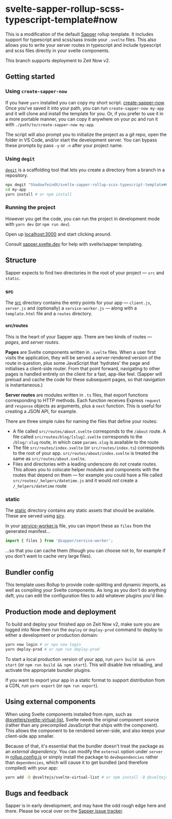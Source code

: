 # svelte-sapper-rollup-scss-typescript-template#now

This is a modification of the default [Sapper](https://github.com/sveltejs/sapper) rollup template.
It includes support for typescript and scss/sass inside your `.svelte` files.
This also allows you to write your server routes in typescript and include typescript and scss files directly in your svelte components.

This branch supports deployment to Zeit Now v2.

## Getting started

### Using `create-sapper-now`

If you have `yarn` installed you can copy my short script. [create-sapper-now](https://gist.github.com/ShadowfeindX/fd14a0b649fe31a58876df169c232e9e).
Once you've saved it into your path, you can run `create-sapper-now my-app` and it will clone and install the template for you.
Or, if you prefer to use it in a more portable manner, you can copy it anywhere on your pc and run it with `./path/to/create-sapper-now my-app`.

The script will also prompt you to initialize the project as a git repo, open the folder in VS Code, and/or start the development server.
You can bypass these prompts by pass `-y` or `-n` after your project name.

### Using `degit`

[`degit`](https://github.com/Rich-Harris/degit) is a scaffolding tool that lets you create a directory from a branch in a repository.

```bash
npx degit "ShadowfeindX/svelte-sapper-rollup-scss-typescript-template#now" my-app
cd my-app
yarn install # or npm install
```

### Running the project

However you get the code, you can run the project in development mode with `yarn dev` (or `npm run dev`).

Open up [localhost:3000](http://localhost:3000) and start clicking around.

Consult [sapper.svelte.dev](https://sapper.svelte.dev) for help with svelte/sapper templating.


## Structure

Sapper expects to find two directories in the root of your project —  `src` and `static`.


### src

The [src](src) directory contains the entry points for your app — `client.js`, `server.js` and (optionally) a `service-worker.js` — along with a `template.html` file and a `routes` directory.


#### src/routes

This is the heart of your Sapper app. There are two kinds of routes — *pages*, and *server routes*.

**Pages** are Svelte components written in `.svelte` files. When a user first visits the application, they will be served a server-rendered version of the route in question, plus some JavaScript that 'hydrates' the page and initialises a client-side router. From that point forward, navigating to other pages is handled entirely on the client for a fast, app-like feel. (Sapper will preload and cache the code for these subsequent pages, so that navigation is instantaneous.)

**Server routes** are modules written in `.ts` files, that export functions corresponding to HTTP methods. Each function receives Express `request` and `response` objects as arguments, plus a `next` function. This is useful for creating a JSON API, for example.

There are three simple rules for naming the files that define your routes:

* A file called `src/routes/about.svelte` corresponds to the `/about` route. A file called `src/routes/blog/[slug].svelte` corresponds to the `/blog/:slug` route, in which case `params.slug` is available to the route
* The file `src/routes/index.svelte` (or `src/routes/index.ts`) corresponds to the root of your app. `src/routes/about/index.svelte` is treated the same as `src/routes/about.svelte`.
* Files and directories with a leading underscore do *not* create routes. This allows you to colocate helper modules and components with the routes that depend on them — for example you could have a file called `src/routes/_helpers/datetime.js` and it would *not* create a `/_helpers/datetime` route


### static

The [static](static) directory contains any static assets that should be available. These are served using [sirv](https://github.com/lukeed/sirv).

In your [service-worker.js](src/service-worker.js) file, you can import these as `files` from the generated manifest...

```js
import { files } from '@sapper/service-worker';
```

...so that you can cache them (though you can choose not to, for example if you don't want to cache very large files).


## Bundler config

This template uses Rollup  to provide code-splitting and dynamic imports, as well as compiling your Svelte components. As long as you don't do anything daft, you can edit the configuration files to add whatever plugins you'd like.


## Production mode and deployment

To build and deploy your finished app on Zeit Now v2, make sure you are logged into Now then run the `deploy` or `deploy-prod` command to deploy to either a development or production domain:

```bash
yarn now login # or npx now login
yarn deploy-prod # or npm run deploy-prod
```

To start a local production version of your app, run `yarn build && yarn start` (or `npm run build && npm start`). This will disable live reloading, and activate the appropriate bundler plugins.

If you want to export your app in a static format to support distribution from a CDN, run `yarn export` (or `npm run export`).


## Using external components

When using Svelte components installed from npm, such as [@sveltejs/svelte-virtual-list](https://github.com/sveltejs/svelte-virtual-list), Svelte needs the original component source (rather than any precompiled JavaScript that ships with the component). This allows the component to be rendered server-side, and also keeps your client-side app smaller.

Because of that, it's essential that the bundler doesn't treat the package as an *external dependency*. You can modify the `external` option under `server` in [rollup.config.js](rollup.config.js) or simply install the package to `devDependencies` rather than `dependencies`, which will cause it to get bundled (and therefore compiled) with your app:

```bash
yarn add -D @sveltejs/svelte-virtual-list # or npm install -D @sveltejs/svelte-virtual-list
```


## Bugs and feedback

Sapper is in early development, and may have the odd rough edge here and there. Please be vocal over on the [Sapper issue tracker](https://github.com/sveltejs/sapper/issues).
